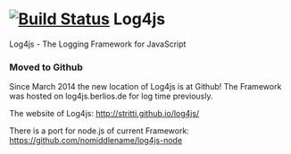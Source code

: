 [![Build Status](https://secure.travis-ci.org/stritti/log4js.png?branch=master)](http://travis-ci.org/stritti/log4js)
Log4js
======

Log4js - The Logging Framework for JavaScript

### Moved to Github
Since March 2014 the new location of Log4js is at Github! The Framework was hosted on log4js.berlios.de for log time previously.

The website of Log4js: http://stritti.github.io/log4js/

There is a port for node.js of current Framework: https://github.com/nomiddlename/log4js-node
